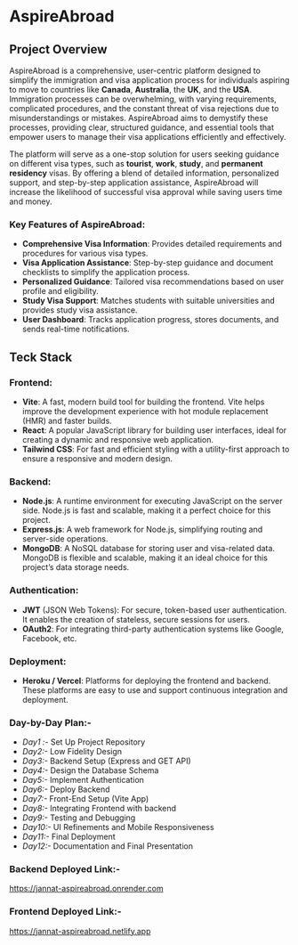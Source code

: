 # AspireAbroad
## Project Overview
AspireAbroad is a comprehensive, user-centric platform designed to simplify the immigration and visa application process for individuals aspiring to move to countries like **Canada**, **Australia**, the **UK**, and the **USA**. Immigration processes can be overwhelming, with varying requirements, complicated procedures, and the constant threat of visa rejections due to misunderstandings or mistakes. AspireAbroad aims to demystify these processes, providing clear, structured guidance, and essential tools that empower users to manage their visa applications efficiently and effectively.

The platform will serve as a one-stop solution for users seeking guidance on different visa types, such as **tourist**, **work**, **study**, and **permanent residency** visas. By offering a blend of detailed information, personalized support, and step-by-step application assistance, AspireAbroad will increase the likelihood of successful visa approval while saving users time and money.

### Key Features of **AspireAbroad**:
- **Comprehensive Visa Information**: Provides detailed requirements and procedures for various visa types.
- **Visa Application Assistance**: Step-by-step guidance and document checklists to simplify the application process.
- **Personalized Guidance**: Tailored visa recommendations based on user profile and eligibility.
- **Study Visa Support**: Matches students with suitable universities and provides study visa assistance.
- **User Dashboard**: Tracks application progress, stores documents, and sends real-time notifications.

## Teck Stack
### Frontend:
- **Vite**: A fast, modern build tool for building the frontend. Vite helps improve the development experience with hot module replacement (HMR) and faster builds.
- **React**: A popular JavaScript library for building user interfaces, ideal for creating a dynamic and responsive web application.
- **Tailwind CSS**: For fast and efficient styling with a utility-first approach to ensure a responsive and modern design.

### Backend:
- **Node.js**: A runtime environment for executing JavaScript on the server side. Node.js is fast and scalable, making it a perfect choice for this project.
- **Express.js**: A web framework for Node.js, simplifying routing and server-side operations.
- **MongoDB**: A NoSQL database for storing user and visa-related data. MongoDB is flexible and scalable, making it an ideal choice for this project’s data storage needs.

### Authentication:
- **JWT** (JSON Web Tokens): For secure, token-based user authentication. It enables the creation of stateless, secure sessions for users.
- **OAuth2**: For integrating third-party authentication systems like Google, Facebook, etc.

### Deployment:

- **Heroku / Vercel**: Platforms for deploying the frontend and backend. These platforms are easy to use and support continuous integration and deployment.

### Day-by-Day Plan:-
- *Day1 :-* Set Up Project Repository
- *Day2:-* Low Fidelity Design
- *Day3:-* Backend Setup (Express and GET API)
- *Day4:-*  Design the Database Schema
- *Day5:-* Implement Authentication
- *Day6:-* Deploy Backend
- *Day7:-*  Front-End Setup (Vite App)
- *Day8:-* Integrating Frontend with backend
- *Day9:-* Testing and Debugging
- *Day10:-* UI Refinements and Mobile Responsiveness
- *Day11:-* Final Deployment
- *Day12:-* Documentation and Final Presentation

### Backend Deployed Link:-
https://jannat-aspireabroad.onrender.com

### Frontend Deployed Link:-
https://jannat-aspireabroad.netlify.app

